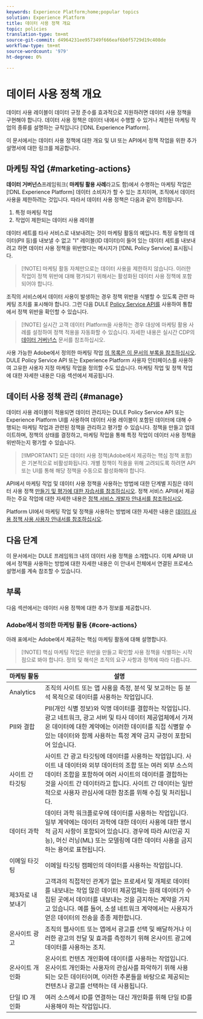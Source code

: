 ```yaml
---
keywords: Experience Platform;home;popular topics
solution: Experience Platform
title: 데이터 사용 정책 개요
topic: policies
translation-type: tm+mt
source-git-commit: d4964231ee957349f666eaf6b0f5729d19c408de
workflow-type: tm+mt
source-wordcount: '979'
ht-degree: 0%

---
```



# 데이터 사용 정책 개요

데이터 사용 레이블이 데이터 규정 준수를 효과적으로 지원하려면 데이터 사용 정책을 구현해야 합니다. 데이터 사용 정책은 데이터 내에서 수행할 수 있거나 제한된 마케팅 작업의 종류를 설명하는 규칙입니다 [!DNL Experience Platform].

이 문서에서는 데이터 사용 정책에 대한 개요 및 UI 또는 API에서 정책 작업을 위한 추가 설명서에 대한 링크를 제공합니다.

## 마케팅 작업 {#marketing-actions}

**데이터 거버넌스**&#x200B;프레임워크( **마케팅 활용 사례**&#x200B;라고도 함)에서 수행하는 마케팅 작업은 [!DNL Experience Platform] 데이터 소비자가 할 수 있는 조치이며, 조직에서 데이터 사용을 제한하려는 것입니다. 따라서 데이터 사용 정책은 다음과 같이 정의됩니다.

1. 특정 마케팅 작업
2. 작업이 제한되는 데이터 사용 레이블

데이터 세트를 타사 서비스로 내보내려는 것이 마케팅 활동의 예입니다. 특정 유형의 데이터(PII 등)를 내보낼 수 없고 &quot;I&quot; 레이블(ID 데이터)이 들어 있는 데이터 세트를 내보내려고 하면 데이터 사용 정책을 위반했다는 메시지가 [!DNL Policy Service] 표시됩니다.

>[!NOTE] 마케팅 활동 자체만으로는 데이터 사용을 제한하지 않습니다. 이러한 작업이 정책 위반에 대해 평가되기 위해서는 활성화된 데이터 사용 정책에 포함되어야 합니다.

조직의 서비스에서 데이터 사용이 발생하는 경우 정책 위반을 식별할 수 있도록 관련 마케팅 조치를 표시해야 합니다. 그런 다음 DULE [Policy Service API를](https://www.adobe.io/apis/experienceplatform/home/api-reference.html#!acpdr/swagger-specs/dule-policy-service.yaml) 사용하여 통합에서 정책 위반을 확인할 수 있습니다.

>[!NOTE] 실시간 고객 데이터 Platform을 사용하는 경우 대상에 마케팅 활용 사례를 설정하여 정책 적용을 자동화할 수 있습니다. 자세한 내용은 실시간 CDP의 [데이터 거버넌스](../../rtcdp/privacy/data-governance-overview.md) 문서를 참조하십시오.

사용 가능한 Adobe에서 정의한 마케팅 작업 [의 목록은 이 문서의 부록을 참조하십시오](#core-actions). DULE Policy Service API 또는 Experience Platform 사용자 인터페이스를 사용하여 고유한 사용자 지정 마케팅 작업을 정의할 수도 있습니다. 마케팅 작업 및 정책 작업에 대한 자세한 내용은 다음 섹션에서 제공됩니다.

<!-- (Add after AAM DEC mapping doc is published)
### Inheritance from Adobe Audience Manager Data Export Controls

Experience Platform has the ability to share segments with Adobe Audience Manager. Any Data Export Controls that have been applied to Audience Manager segments are translated to equivalent marketing use cases recognized by Experience Platform Data Governance.

For a reference on how specific Data Export Controls map to marketing actions in Platform, please refer to the [Audience Manager documentation](https://docs.adobe.com/content/help/en/audience-manager/user-guide/features/data-export-controls.html).
-->

## 데이터 사용 정책 관리 {#manage}

데이터 사용 레이블이 적용되면 데이터 관리자는 DULE Policy Service API 또는 Experience Platform UI를 사용하여 데이터 사용 레이블이 포함된 데이터에 대해 수행되는 마케팅 작업과 관련된 정책을 관리하고 평가할 수 있습니다. 정책을 만들고 업데이트하며, 정책의 상태를 결정하고, 마케팅 작업을 통해 특정 작업이 데이터 사용 정책을 위반하는지 평가할 수 있습니다.

>[!IMPORTANT] 모든 데이터 사용 정책(Adobe에서 제공하는 핵심 정책 포함)은 기본적으로 비활성화됩니다. 개별 정책이 적용을 위해 고려되도록 하려면 API 또는 UI를 통해 해당 정책을 수동으로 활성화해야 합니다.

API에서 마케팅 작업 및 데이터 사용 정책을 사용하는 방법에 대한 단계별 지침은 데이터 사용 정책 [만들기 및 평가에 대한 자습서를 참조하십시오](create.md). 정책 서비스 API에서 제공하는 주요 작업에 대한 자세한 내용은 [정책 서비스 개발자 안내서를 참조하십시오](../api/getting-started.md).

Platform UI에서 마케팅 작업 및 정책을 사용하는 방법에 대한 자세한 내용은 [데이터 사용 정책 사용 사용자 안내서를 참조하십시오](./user-guide.md).

## 다음 단계

이 문서에서는 DULE 프레임워크 내의 데이터 사용 정책을 소개합니다. 이제 API와 UI에서 정책을 사용하는 방법에 대한 자세한 내용은 이 안내서 전체에서 연결된 프로세스 설명서를 계속 참조할 수 있습니다.

## 부록

다음 섹션에서는 데이터 사용 정책에 대한 추가 정보를 제공합니다.

### Adobe에서 정의한 마케팅 활동 {#core-actions}

아래 표에서는 Adobe에서 제공하는 핵심 마케팅 활동에 대해 설명합니다.

>[!NOTE] 핵심 마케팅 작업은 위반을 만들고 확인할 사용 정책을 식별하는 시작점으로 봐야 합니다. 정의 및 해석은 조직의 요구 사항과 정책에 따라 다릅니다.

| 마케팅 활동 | 설명 |
| --- | --- |
| Analytics | 조직의 사이트 또는 앱 사용을 측정, 분석 및 보고하는 등 분석 목적으로 데이터를 사용하는 작업입니다. |
| PII와 결합 | PII(개인 식별 정보)와 익명 데이터를 결합하는 작업입니다. 광고 네트워크, 광고 서버 및 타사 데이터 제공업체에서 가져온 데이터에 대한 계약에는 이러한 데이터를 직접 식별할 수 있는 데이터와 함께 사용하는 특정 계약 금지 규정이 포함되어 있습니다. |
| 사이트 간 타깃팅 | 사이트 간 광고 타깃팅에 데이터를 사용하는 작업입니다. 사이트 내 데이터와 외부 데이터의 조합 또는 여러 외부 소스의 데이터 조합을 포함하여 여러 사이트의 데이터를 결합하는 것을 사이트 간 데이터라고 합니다. 사이트 간 데이터는 일반적으로 사용자 관심사에 대한 참조를 위해 수집 및 처리됩니다. |
| 데이터 과학 | 데이터 과학 워크플로우에 데이터를 사용하는 작업입니다. 일부 계약에는 데이터 과학에 대한 데이터 사용에 대한 명시적 금지 사항이 포함되어 있습니다. 경우에 따라 AI(인공 지능), 머신 러닝(ML) 또는 모델링에 대한 데이터 사용을 금지하는 용어로 표현됩니다. |
| 이메일 타깃팅 | 이메일 타깃팅 캠페인의 데이터를 사용하는 작업입니다. |
| 제3자로 내보내기 | 고객과의 직접적인 관계가 없는 프로세서 및 개체로 데이터를 내보내는 작업 많은 데이터 제공업체는 원래 데이터가 수집된 곳에서 데이터를 내보내는 것을 금지하는 계약을 가지고 있습니다. 예를 들어, 소셜 네트워크 계약에서는 사용자가 얻은 데이터의 전송을 종종 제한합니다. |
| 온사이트 광고 | 조직의 웹사이트 또는 앱에서 광고를 선택 및 배달하거나 이러한 광고의 전달 및 효과를 측정하기 위해 온사이트 광고에 데이터를 사용하는 조치. |
| 온사이트 개인화 | 온사이트 컨텐츠 개인화에 데이터를 사용하는 작업입니다. 온사이트 개인화는 사용자의 관심사를 파악하기 위해 사용되는 모든 데이터이며, 이러한 추론들을 바탕으로 제공되는 컨텐츠나 광고를 선택하는 데 사용됩니다. |
| 단일 ID 개인화 | 여러 소스에서 ID를 연결하는 대신 개인화를 위해 단일 ID를 사용해야 하는 작업입니다. |
